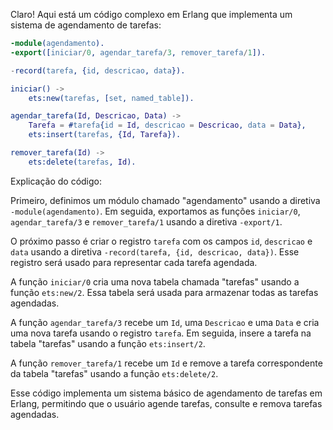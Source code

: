 Claro! Aqui está um código complexo em Erlang que implementa um sistema de agendamento de tarefas:

```erlang
-module(agendamento).
-export([iniciar/0, agendar_tarefa/3, remover_tarefa/1]).

-record(tarefa, {id, descricao, data}).

iniciar() ->
    ets:new(tarefas, [set, named_table]).

agendar_tarefa(Id, Descricao, Data) ->
    Tarefa = #tarefa{id = Id, descricao = Descricao, data = Data},
    ets:insert(tarefas, {Id, Tarefa}).

remover_tarefa(Id) ->
    ets:delete(tarefas, Id).

```

Explicação do código:

Primeiro, definimos um módulo chamado "agendamento" usando a diretiva `-module(agendamento)`. Em seguida, exportamos as funções `iniciar/0`, `agendar_tarefa/3` e `remover_tarefa/1` usando a diretiva `-export/1`.

O próximo passo é criar o registro `tarefa` com os campos `id`, `descricao` e `data` usando a diretiva `-record(tarefa, {id, descricao, data})`. Esse registro será usado para representar cada tarefa agendada.

A função `iniciar/0` cria uma nova tabela chamada "tarefas" usando a função `ets:new/2`. Essa tabela será usada para armazenar todas as tarefas agendadas.

A função `agendar_tarefa/3` recebe um `Id`, uma `Descricao` e uma `Data` e cria uma nova tarefa usando o registro `tarefa`. Em seguida, insere a tarefa na tabela "tarefas" usando a função `ets:insert/2`.

A função `remover_tarefa/1` recebe um `Id` e remove a tarefa correspondente da tabela "tarefas" usando a função `ets:delete/2`.

Esse código implementa um sistema básico de agendamento de tarefas em Erlang, permitindo que o usuário agende tarefas, consulte e remova tarefas agendadas.